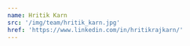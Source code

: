 ```yaml
---
name: Hritik Karn
src: '/img/team/hritik_karn.jpg'
href: 'https://www.linkedin.com/in/hritikrajkarn/'
---
```


